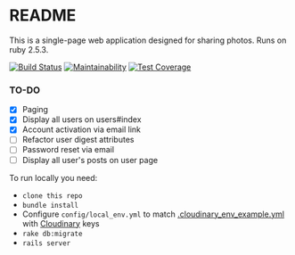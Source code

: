 # README

This is a single-page web application designed for sharing photos.
Runs on ruby 2.5.3.

[![Build Status](https://travis-ci.org/d3mash/photofeedApp.svg?branch=master)](https://travis-ci.org/d3mash/photofeedApp) 
[![Maintainability](https://api.codeclimate.com/v1/badges/9c375803480dc8a5800f/maintainability)](https://codeclimate.com/github/d3mash/photofeedApp/maintainability)
[![Test Coverage](https://api.codeclimate.com/v1/badges/9c375803480dc8a5800f/test_coverage)](https://codeclimate.com/github/d3mash/photofeedApp/test_coverage)
### TO-DO
- [x] Paging 
- [x] Display all users on users#index
- [x] Account activation via email link
- [ ] Refactor user digest attributes
- [ ] Password reset via email
- [ ] Display all user's posts on user page

To run locally you need: 
* `clone this repo`
* `bundle install`
* Configure `config/local_env.yml` to match [.cloudinary_env_example.yml]([.cloudinary_env_example.yml]) with [Cloudinary](https://cloudinary.com/) keys
* `rake db:migrate`
* `rails server`
